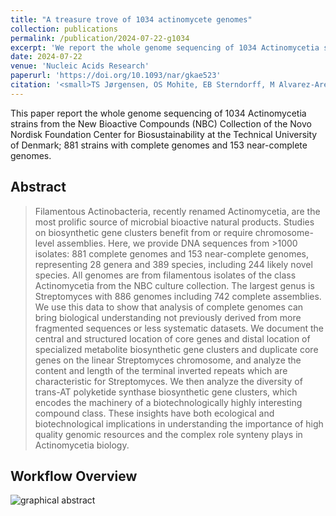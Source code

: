 ```yaml
---
title: "A treasure trove of 1034 actinomycete genomes"
collection: publications
permalink: /publication/2024-07-22-g1034
excerpt: 'We report the whole genome sequencing of 1034 Actinomycetia strains from the New Bioactive Compounds (NBC) Collection of the Novo Nordisk Foundation Center for Biosustainability at the Technical University of Denmark; 881 strains with complete genomes and 153 near-complete genomes.'
date: 2024-07-22
venue: 'Nucleic Acids Research'
paperurl: 'https://doi.org/10.1093/nar/gkae523'
citation: '<small>TS Jørgensen, OS Mohite, EB Sterndorff, M Alvarez-Arevalo, K Blin, TJ Booth, P Charusanti, D Faurdal, TØ Hansen, M Nuhamunada, A Mourched, BØ Palsson, T Weber, A treasure trove of 1034 actinomycete genomes, Nucleic Acids Research, Volume 52, Issue 13, 22 July 2024, Pages 7487–7503.</small>'
---
```


This paper report the whole genome sequencing of 1034 Actinomycetia strains from the New Bioactive Compounds (NBC) Collection of the Novo Nordisk Foundation Center for Biosustainability at the Technical University of Denmark; 881 strains with complete genomes and 153 near-complete genomes.

## Abstract

> Filamentous Actinobacteria, recently renamed Actinomycetia, are the most prolific source of microbial bioactive natural products. Studies on biosynthetic gene clusters benefit from or require chromosome-level assemblies. Here, we provide DNA sequences from >1000 isolates: 881 complete genomes and 153 near-complete genomes, representing 28 genera and 389 species, including 244 likely novel species. All genomes are from filamentous isolates of the class Actinomycetia from the NBC culture collection. The largest genus is Streptomyces with 886 genomes including 742 complete assemblies. We use this data to show that analysis of complete genomes can bring biological understanding not previously derived from more fragmented sequences or less systematic datasets. We document the central and structured location of core genes and distal location of specialized metabolite biosynthetic gene clusters and duplicate core genes on the linear Streptomyces chromosome, and analyze the content and length of the terminal inverted repeats which are characteristic for Streptomyces. We then analyze the diversity of trans-AT polyketide synthase biosynthetic gene clusters, which encodes the machinery of a biotechnologically highly interesting compound class. These insights have both ecological and biotechnological implications in understanding the importance of high quality genomic resources and the complex role synteny plays in Actinomycetia biology.

## Workflow Overview
![graphical abstract](https://oup.silverchair-cdn.com/oup/backfile/Content_public/Journal/nar/52/13/10.1093_nar_gkae523/1/m_gkae523figgra1.jpeg)

